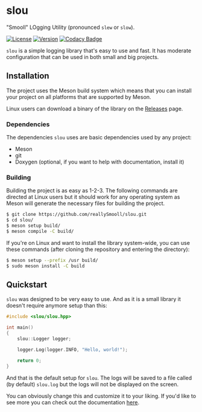 # slou
"Smooll" LOgging Utility (pronounced `slew` or `slow`).

[![License](https://img.shields.io/static/v1?label=License&message=MIT&color=informational)](https://www.github.com/reallySmooll/slou/blob/master/LICENSE)
[![Version](https://img.shields.io/static/v1?label=Version&message=v1.0.0&color=informational)](https://www.github.com/reallySmooll/slou/blob/master/CHANGELOG.md)
[![Codacy Badge](https://app.codacy.com/project/badge/Grade/30c92ecea05f43a98c67c947f61bbcd3)](https://www.codacy.com/gh/reallySmooll/slou/dashboard?utm_source=github.com&amp;utm_medium=referral&amp;utm_content=reallySmooll/slou&amp;utm_campaign=Badge_Grade)

`slou` is a simple logging library that's easy to use and fast. It has moderate configuration that can be used in both small and big projects.

## Installation
The project uses the Meson build system which means that you can install your project on all platforms that are supported by Meson.

Linux users can download a binary of the library on the [Releases](https://www.github.com/reallySmooll/slou/releases) page.

### Dependencies
The dependencies `slou` uses are basic dependencies used by any project:

- Meson
- git
- Doxygen (optional, if you want to help with documentation, install it)

### Building
Building the project is as easy as 1-2-3. The following commands are directed at Linux users but it should work for any operating system as Meson will generate the necessary files for building the project.

```bash
$ git clone https://github.com/reallySmooll/slou.git
$ cd slou/
$ meson setup build/
$ meson compile -C build/
```

If you're on Linux and want to install the library system-wide, you can use these commands (after cloning the repository and entering the directory):

```bash
$ meson setup --prefix /usr build/
$ sudo meson install -C build
```

## Quickstart
`slou` was designed to be very easy to use. And as it is a small library it doesn't require anymore setup than this:

```cpp
#include <slou/slou.hpp>

int main()
{
    slou::Logger logger;

    logger.Log(logger.INFO, "Hello, world!");

    return 0;
}
```

And that is the default setup for `slou`. The logs will be saved to a file called (by default) `slou.log` but the logs will not be displayed on the screen.

You can obviously change this and customize it to your liking. If you'd like to see more you can check out the documentation [here](https://reallysmooll.github.io/slou-docs).
